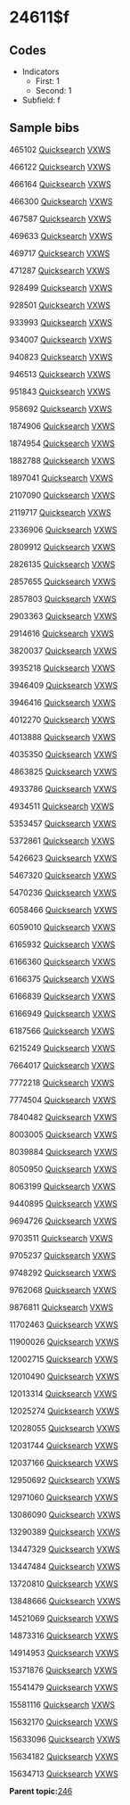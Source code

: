 # 24611$f

## Codes

-   Indicators
    -   First: 1
    -   Second: 1
-   Subfield: f

## Sample bibs

465102 [Quicksearch](https://search.library.yale.edu/catalog/465102) [VXWS](http://prodorbis.library.yale.edu:7014/vxws/GetHoldingsService?bibId=465102)

466122 [Quicksearch](https://search.library.yale.edu/catalog/466122) [VXWS](http://prodorbis.library.yale.edu:7014/vxws/GetHoldingsService?bibId=466122)

466164 [Quicksearch](https://search.library.yale.edu/catalog/466164) [VXWS](http://prodorbis.library.yale.edu:7014/vxws/GetHoldingsService?bibId=466164)

466300 [Quicksearch](https://search.library.yale.edu/catalog/466300) [VXWS](http://prodorbis.library.yale.edu:7014/vxws/GetHoldingsService?bibId=466300)

467587 [Quicksearch](https://search.library.yale.edu/catalog/467587) [VXWS](http://prodorbis.library.yale.edu:7014/vxws/GetHoldingsService?bibId=467587)

469633 [Quicksearch](https://search.library.yale.edu/catalog/469633) [VXWS](http://prodorbis.library.yale.edu:7014/vxws/GetHoldingsService?bibId=469633)

469717 [Quicksearch](https://search.library.yale.edu/catalog/469717) [VXWS](http://prodorbis.library.yale.edu:7014/vxws/GetHoldingsService?bibId=469717)

471287 [Quicksearch](https://search.library.yale.edu/catalog/471287) [VXWS](http://prodorbis.library.yale.edu:7014/vxws/GetHoldingsService?bibId=471287)

928499 [Quicksearch](https://search.library.yale.edu/catalog/928499) [VXWS](http://prodorbis.library.yale.edu:7014/vxws/GetHoldingsService?bibId=928499)

928501 [Quicksearch](https://search.library.yale.edu/catalog/928501) [VXWS](http://prodorbis.library.yale.edu:7014/vxws/GetHoldingsService?bibId=928501)

933993 [Quicksearch](https://search.library.yale.edu/catalog/933993) [VXWS](http://prodorbis.library.yale.edu:7014/vxws/GetHoldingsService?bibId=933993)

934007 [Quicksearch](https://search.library.yale.edu/catalog/934007) [VXWS](http://prodorbis.library.yale.edu:7014/vxws/GetHoldingsService?bibId=934007)

940823 [Quicksearch](https://search.library.yale.edu/catalog/940823) [VXWS](http://prodorbis.library.yale.edu:7014/vxws/GetHoldingsService?bibId=940823)

946513 [Quicksearch](https://search.library.yale.edu/catalog/946513) [VXWS](http://prodorbis.library.yale.edu:7014/vxws/GetHoldingsService?bibId=946513)

951843 [Quicksearch](https://search.library.yale.edu/catalog/951843) [VXWS](http://prodorbis.library.yale.edu:7014/vxws/GetHoldingsService?bibId=951843)

958692 [Quicksearch](https://search.library.yale.edu/catalog/958692) [VXWS](http://prodorbis.library.yale.edu:7014/vxws/GetHoldingsService?bibId=958692)

1874906 [Quicksearch](https://search.library.yale.edu/catalog/1874906) [VXWS](http://prodorbis.library.yale.edu:7014/vxws/GetHoldingsService?bibId=1874906)

1874954 [Quicksearch](https://search.library.yale.edu/catalog/1874954) [VXWS](http://prodorbis.library.yale.edu:7014/vxws/GetHoldingsService?bibId=1874954)

1882788 [Quicksearch](https://search.library.yale.edu/catalog/1882788) [VXWS](http://prodorbis.library.yale.edu:7014/vxws/GetHoldingsService?bibId=1882788)

1897041 [Quicksearch](https://search.library.yale.edu/catalog/1897041) [VXWS](http://prodorbis.library.yale.edu:7014/vxws/GetHoldingsService?bibId=1897041)

2107090 [Quicksearch](https://search.library.yale.edu/catalog/2107090) [VXWS](http://prodorbis.library.yale.edu:7014/vxws/GetHoldingsService?bibId=2107090)

2119717 [Quicksearch](https://search.library.yale.edu/catalog/2119717) [VXWS](http://prodorbis.library.yale.edu:7014/vxws/GetHoldingsService?bibId=2119717)

2336906 [Quicksearch](https://search.library.yale.edu/catalog/2336906) [VXWS](http://prodorbis.library.yale.edu:7014/vxws/GetHoldingsService?bibId=2336906)

2809912 [Quicksearch](https://search.library.yale.edu/catalog/2809912) [VXWS](http://prodorbis.library.yale.edu:7014/vxws/GetHoldingsService?bibId=2809912)

2826135 [Quicksearch](https://search.library.yale.edu/catalog/2826135) [VXWS](http://prodorbis.library.yale.edu:7014/vxws/GetHoldingsService?bibId=2826135)

2857655 [Quicksearch](https://search.library.yale.edu/catalog/2857655) [VXWS](http://prodorbis.library.yale.edu:7014/vxws/GetHoldingsService?bibId=2857655)

2857803 [Quicksearch](https://search.library.yale.edu/catalog/2857803) [VXWS](http://prodorbis.library.yale.edu:7014/vxws/GetHoldingsService?bibId=2857803)

2903363 [Quicksearch](https://search.library.yale.edu/catalog/2903363) [VXWS](http://prodorbis.library.yale.edu:7014/vxws/GetHoldingsService?bibId=2903363)

2914616 [Quicksearch](https://search.library.yale.edu/catalog/2914616) [VXWS](http://prodorbis.library.yale.edu:7014/vxws/GetHoldingsService?bibId=2914616)

3820037 [Quicksearch](https://search.library.yale.edu/catalog/3820037) [VXWS](http://prodorbis.library.yale.edu:7014/vxws/GetHoldingsService?bibId=3820037)

3935218 [Quicksearch](https://search.library.yale.edu/catalog/3935218) [VXWS](http://prodorbis.library.yale.edu:7014/vxws/GetHoldingsService?bibId=3935218)

3946409 [Quicksearch](https://search.library.yale.edu/catalog/3946409) [VXWS](http://prodorbis.library.yale.edu:7014/vxws/GetHoldingsService?bibId=3946409)

3946416 [Quicksearch](https://search.library.yale.edu/catalog/3946416) [VXWS](http://prodorbis.library.yale.edu:7014/vxws/GetHoldingsService?bibId=3946416)

4012270 [Quicksearch](https://search.library.yale.edu/catalog/4012270) [VXWS](http://prodorbis.library.yale.edu:7014/vxws/GetHoldingsService?bibId=4012270)

4013888 [Quicksearch](https://search.library.yale.edu/catalog/4013888) [VXWS](http://prodorbis.library.yale.edu:7014/vxws/GetHoldingsService?bibId=4013888)

4035350 [Quicksearch](https://search.library.yale.edu/catalog/4035350) [VXWS](http://prodorbis.library.yale.edu:7014/vxws/GetHoldingsService?bibId=4035350)

4863825 [Quicksearch](https://search.library.yale.edu/catalog/4863825) [VXWS](http://prodorbis.library.yale.edu:7014/vxws/GetHoldingsService?bibId=4863825)

4933786 [Quicksearch](https://search.library.yale.edu/catalog/4933786) [VXWS](http://prodorbis.library.yale.edu:7014/vxws/GetHoldingsService?bibId=4933786)

4934511 [Quicksearch](https://search.library.yale.edu/catalog/4934511) [VXWS](http://prodorbis.library.yale.edu:7014/vxws/GetHoldingsService?bibId=4934511)

5353457 [Quicksearch](https://search.library.yale.edu/catalog/5353457) [VXWS](http://prodorbis.library.yale.edu:7014/vxws/GetHoldingsService?bibId=5353457)

5372861 [Quicksearch](https://search.library.yale.edu/catalog/5372861) [VXWS](http://prodorbis.library.yale.edu:7014/vxws/GetHoldingsService?bibId=5372861)

5426623 [Quicksearch](https://search.library.yale.edu/catalog/5426623) [VXWS](http://prodorbis.library.yale.edu:7014/vxws/GetHoldingsService?bibId=5426623)

5467320 [Quicksearch](https://search.library.yale.edu/catalog/5467320) [VXWS](http://prodorbis.library.yale.edu:7014/vxws/GetHoldingsService?bibId=5467320)

5470236 [Quicksearch](https://search.library.yale.edu/catalog/5470236) [VXWS](http://prodorbis.library.yale.edu:7014/vxws/GetHoldingsService?bibId=5470236)

6058466 [Quicksearch](https://search.library.yale.edu/catalog/6058466) [VXWS](http://prodorbis.library.yale.edu:7014/vxws/GetHoldingsService?bibId=6058466)

6059010 [Quicksearch](https://search.library.yale.edu/catalog/6059010) [VXWS](http://prodorbis.library.yale.edu:7014/vxws/GetHoldingsService?bibId=6059010)

6165932 [Quicksearch](https://search.library.yale.edu/catalog/6165932) [VXWS](http://prodorbis.library.yale.edu:7014/vxws/GetHoldingsService?bibId=6165932)

6166360 [Quicksearch](https://search.library.yale.edu/catalog/6166360) [VXWS](http://prodorbis.library.yale.edu:7014/vxws/GetHoldingsService?bibId=6166360)

6166375 [Quicksearch](https://search.library.yale.edu/catalog/6166375) [VXWS](http://prodorbis.library.yale.edu:7014/vxws/GetHoldingsService?bibId=6166375)

6166839 [Quicksearch](https://search.library.yale.edu/catalog/6166839) [VXWS](http://prodorbis.library.yale.edu:7014/vxws/GetHoldingsService?bibId=6166839)

6166949 [Quicksearch](https://search.library.yale.edu/catalog/6166949) [VXWS](http://prodorbis.library.yale.edu:7014/vxws/GetHoldingsService?bibId=6166949)

6187566 [Quicksearch](https://search.library.yale.edu/catalog/6187566) [VXWS](http://prodorbis.library.yale.edu:7014/vxws/GetHoldingsService?bibId=6187566)

6215249 [Quicksearch](https://search.library.yale.edu/catalog/6215249) [VXWS](http://prodorbis.library.yale.edu:7014/vxws/GetHoldingsService?bibId=6215249)

7664017 [Quicksearch](https://search.library.yale.edu/catalog/7664017) [VXWS](http://prodorbis.library.yale.edu:7014/vxws/GetHoldingsService?bibId=7664017)

7772218 [Quicksearch](https://search.library.yale.edu/catalog/7772218) [VXWS](http://prodorbis.library.yale.edu:7014/vxws/GetHoldingsService?bibId=7772218)

7774504 [Quicksearch](https://search.library.yale.edu/catalog/7774504) [VXWS](http://prodorbis.library.yale.edu:7014/vxws/GetHoldingsService?bibId=7774504)

7840482 [Quicksearch](https://search.library.yale.edu/catalog/7840482) [VXWS](http://prodorbis.library.yale.edu:7014/vxws/GetHoldingsService?bibId=7840482)

8003005 [Quicksearch](https://search.library.yale.edu/catalog/8003005) [VXWS](http://prodorbis.library.yale.edu:7014/vxws/GetHoldingsService?bibId=8003005)

8039884 [Quicksearch](https://search.library.yale.edu/catalog/8039884) [VXWS](http://prodorbis.library.yale.edu:7014/vxws/GetHoldingsService?bibId=8039884)

8050950 [Quicksearch](https://search.library.yale.edu/catalog/8050950) [VXWS](http://prodorbis.library.yale.edu:7014/vxws/GetHoldingsService?bibId=8050950)

8063199 [Quicksearch](https://search.library.yale.edu/catalog/8063199) [VXWS](http://prodorbis.library.yale.edu:7014/vxws/GetHoldingsService?bibId=8063199)

9440895 [Quicksearch](https://search.library.yale.edu/catalog/9440895) [VXWS](http://prodorbis.library.yale.edu:7014/vxws/GetHoldingsService?bibId=9440895)

9694726 [Quicksearch](https://search.library.yale.edu/catalog/9694726) [VXWS](http://prodorbis.library.yale.edu:7014/vxws/GetHoldingsService?bibId=9694726)

9703511 [Quicksearch](https://search.library.yale.edu/catalog/9703511) [VXWS](http://prodorbis.library.yale.edu:7014/vxws/GetHoldingsService?bibId=9703511)

9705237 [Quicksearch](https://search.library.yale.edu/catalog/9705237) [VXWS](http://prodorbis.library.yale.edu:7014/vxws/GetHoldingsService?bibId=9705237)

9748292 [Quicksearch](https://search.library.yale.edu/catalog/9748292) [VXWS](http://prodorbis.library.yale.edu:7014/vxws/GetHoldingsService?bibId=9748292)

9762068 [Quicksearch](https://search.library.yale.edu/catalog/9762068) [VXWS](http://prodorbis.library.yale.edu:7014/vxws/GetHoldingsService?bibId=9762068)

9876811 [Quicksearch](https://search.library.yale.edu/catalog/9876811) [VXWS](http://prodorbis.library.yale.edu:7014/vxws/GetHoldingsService?bibId=9876811)

11702463 [Quicksearch](https://search.library.yale.edu/catalog/11702463) [VXWS](http://prodorbis.library.yale.edu:7014/vxws/GetHoldingsService?bibId=11702463)

11900026 [Quicksearch](https://search.library.yale.edu/catalog/11900026) [VXWS](http://prodorbis.library.yale.edu:7014/vxws/GetHoldingsService?bibId=11900026)

12002715 [Quicksearch](https://search.library.yale.edu/catalog/12002715) [VXWS](http://prodorbis.library.yale.edu:7014/vxws/GetHoldingsService?bibId=12002715)

12010490 [Quicksearch](https://search.library.yale.edu/catalog/12010490) [VXWS](http://prodorbis.library.yale.edu:7014/vxws/GetHoldingsService?bibId=12010490)

12013314 [Quicksearch](https://search.library.yale.edu/catalog/12013314) [VXWS](http://prodorbis.library.yale.edu:7014/vxws/GetHoldingsService?bibId=12013314)

12025274 [Quicksearch](https://search.library.yale.edu/catalog/12025274) [VXWS](http://prodorbis.library.yale.edu:7014/vxws/GetHoldingsService?bibId=12025274)

12028055 [Quicksearch](https://search.library.yale.edu/catalog/12028055) [VXWS](http://prodorbis.library.yale.edu:7014/vxws/GetHoldingsService?bibId=12028055)

12031744 [Quicksearch](https://search.library.yale.edu/catalog/12031744) [VXWS](http://prodorbis.library.yale.edu:7014/vxws/GetHoldingsService?bibId=12031744)

12037166 [Quicksearch](https://search.library.yale.edu/catalog/12037166) [VXWS](http://prodorbis.library.yale.edu:7014/vxws/GetHoldingsService?bibId=12037166)

12950692 [Quicksearch](https://search.library.yale.edu/catalog/12950692) [VXWS](http://prodorbis.library.yale.edu:7014/vxws/GetHoldingsService?bibId=12950692)

12971060 [Quicksearch](https://search.library.yale.edu/catalog/12971060) [VXWS](http://prodorbis.library.yale.edu:7014/vxws/GetHoldingsService?bibId=12971060)

13086090 [Quicksearch](https://search.library.yale.edu/catalog/13086090) [VXWS](http://prodorbis.library.yale.edu:7014/vxws/GetHoldingsService?bibId=13086090)

13290389 [Quicksearch](https://search.library.yale.edu/catalog/13290389) [VXWS](http://prodorbis.library.yale.edu:7014/vxws/GetHoldingsService?bibId=13290389)

13447329 [Quicksearch](https://search.library.yale.edu/catalog/13447329) [VXWS](http://prodorbis.library.yale.edu:7014/vxws/GetHoldingsService?bibId=13447329)

13447484 [Quicksearch](https://search.library.yale.edu/catalog/13447484) [VXWS](http://prodorbis.library.yale.edu:7014/vxws/GetHoldingsService?bibId=13447484)

13720810 [Quicksearch](https://search.library.yale.edu/catalog/13720810) [VXWS](http://prodorbis.library.yale.edu:7014/vxws/GetHoldingsService?bibId=13720810)

13848666 [Quicksearch](https://search.library.yale.edu/catalog/13848666) [VXWS](http://prodorbis.library.yale.edu:7014/vxws/GetHoldingsService?bibId=13848666)

14521069 [Quicksearch](https://search.library.yale.edu/catalog/14521069) [VXWS](http://prodorbis.library.yale.edu:7014/vxws/GetHoldingsService?bibId=14521069)

14873316 [Quicksearch](https://search.library.yale.edu/catalog/14873316) [VXWS](http://prodorbis.library.yale.edu:7014/vxws/GetHoldingsService?bibId=14873316)

14914953 [Quicksearch](https://search.library.yale.edu/catalog/14914953) [VXWS](http://prodorbis.library.yale.edu:7014/vxws/GetHoldingsService?bibId=14914953)

15371876 [Quicksearch](https://search.library.yale.edu/catalog/15371876) [VXWS](http://prodorbis.library.yale.edu:7014/vxws/GetHoldingsService?bibId=15371876)

15541479 [Quicksearch](https://search.library.yale.edu/catalog/15541479) [VXWS](http://prodorbis.library.yale.edu:7014/vxws/GetHoldingsService?bibId=15541479)

15581116 [Quicksearch](https://search.library.yale.edu/catalog/15581116) [VXWS](http://prodorbis.library.yale.edu:7014/vxws/GetHoldingsService?bibId=15581116)

15632170 [Quicksearch](https://search.library.yale.edu/catalog/15632170) [VXWS](http://prodorbis.library.yale.edu:7014/vxws/GetHoldingsService?bibId=15632170)

15633096 [Quicksearch](https://search.library.yale.edu/catalog/15633096) [VXWS](http://prodorbis.library.yale.edu:7014/vxws/GetHoldingsService?bibId=15633096)

15634182 [Quicksearch](https://search.library.yale.edu/catalog/15634182) [VXWS](http://prodorbis.library.yale.edu:7014/vxws/GetHoldingsService?bibId=15634182)

15634713 [Quicksearch](https://search.library.yale.edu/catalog/15634713) [VXWS](http://prodorbis.library.yale.edu:7014/vxws/GetHoldingsService?bibId=15634713)

**Parent topic:**[246](../../tags/246/246.md)

